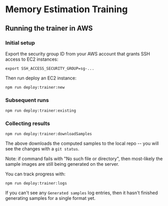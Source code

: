 # Memory Estimation Training

## Running the trainer in AWS

### Initial setup

Export the security group ID from your AWS account that grants SSH access to EC2 instances:

```shell
export SSH_ACCESS_SECURITY_GROUP=sg-...
```

Then run deploy an EC2 instance:

```shell
npm run deploy:trainer:new
```

### Subsequent runs

```shell
npm run deploy:trainer:existing
```

### Collecting results

```shell
npm run deploy:trainer:downloadSamples
```

The above downloads the computed samples to the local repo -- you will see the changes with a `git status`.

Note: if command fails with "No such file or directory", then most-likely the sample images are still being generated
on the server.

You can track progress with:

```shell
npm run deploy:trainer:logs
```

If you can't see any `Generated samples` log entries, then it hasn't finished generating samples for a single format yet.
